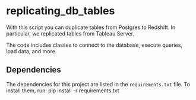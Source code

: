 # replicating_db_tables

With this script you can duplicate tables from Postgres to Redshift.
In particular, we replicated tables from Tableau Server.

The code includes classes to connect to the database, execute queries, load data, and more.

## Dependencies

The dependencies for this project are listed in the `requirements.txt` file. To install them, run:
pip install -r requirements.txt

